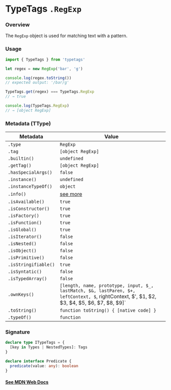 # TypeTags `.RegExp`

### Overview

The `RegExp` object is used for matching text with a pattern.

### Usage

```js
import { TypeTags } from 'typetags'

let regex = new RegExp('bar', 'g')

console.log(regex.toString())
// expected output: '/bar/g'

TypeTags.get(regex) === TypeTags.RegExp
// → true

console.log(TypeTags.RegExp)
// → [object RegExp]
```

### Metadata (TType)

| Metadata             | Value                                                                                                                                       |
| -------------------- | ------------------------------------------------------------------------------------------------------------------------------------------- |
| `.type`              | `RegExp`                                                                                                                                    |
| `.tag`               | `[object RegExp]`                                                                                                                           |
| `.builtin()`         | `undefined`                                                                                                                                 |
| `.getTag()`          | `[object RegExp]`                                                                                                                           |
| `.hasSpecialArgs()`  | `false`                                                                                                                                     |
| `.instance()`        | `undefined`                                                                                                                                 |
| `.instanceTypeOf()`  | `object`                                                                                                                                    |
| `.info()`            | [see more]()                                                                                                                                |
| `.isAvailable()`     | `true`                                                                                                                                      |
| `.isConstructor()`   | `true`                                                                                                                                      |
| `.isFactory()`       | `true`                                                                                                                                      |
| `.isFunction()`      | `true`                                                                                                                                      |
| `.isGlobal()`        | `true`                                                                                                                                      |
| `.isIterator()`      | `false`                                                                                                                                     |
| `.isNested()`        | `false`                                                                                                                                     |
| `.isObject()`        | `false`                                                                                                                                     |
| `.isPrimitive()`     | `false`                                                                                                                                     |
| `.isStringifiable()` | `true`                                                                                                                                      |
| `.isSyntatic()`      | `false`                                                                                                                                     |
| `.isTypedArray()`    | `false`                                                                                                                                     |
| `.ownKeys()`         | `[length, name, prototype, input, $_, lastMatch, $&, lastParen, $+, leftContext, $`, rightContext, $', $1, $2, $3, $4, $5, $6, $7, $8, $9]` |
| `.toString()`        | `function toString() { [native code] }`                                                                                                     |
| `.typeOf()`          | `function`                                                                                                                                  |

### Signature

```ts
declare type ITypeTags = {
  [key in Types | NestedTypes]: Tags
}

declare interface Predicate {
  predicate(value: any): boolean
}
```

#### [See MDN Web Docs](https://developer.mozilla.org/en-US/docs/Web/JavaScript/Reference/Global_Objects/RegExp)
